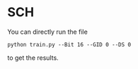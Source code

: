 # SCH

You can directly run the file 
```
python train.py --Bit 16 --GID 0 --DS 0
```
to get the results.

